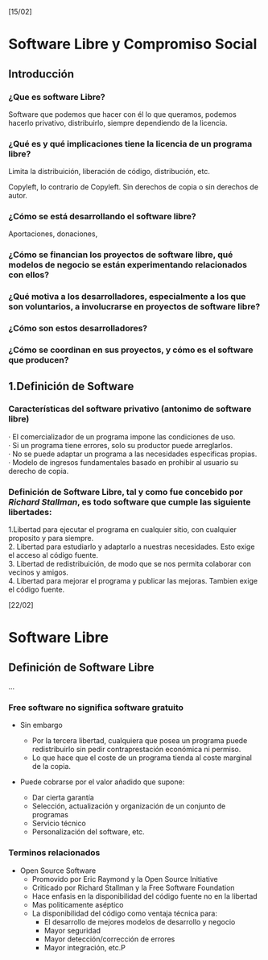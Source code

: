[15/02]

# Software Libre y Compromiso Social

## Introducción

### ¿Que es software Libre?
Software que podemos que hacer con él lo que queramos, podemos hacerlo privativo, distribuirlo, siempre dependiendo de la licencia.

### ¿Qué es y qué implicaciones tiene la licencia de un programa libre?

Limita la distribuición, liberación de código, distribución, etc.

Copyleft, lo contrario de Copyleft. Sin derechos de copia o sin derechos de autor.

### ¿Cómo se está desarrollando el software libre?

Aportaciones, donaciones,  

### ¿Cómo se financian los proyectos de software libre, qué modelos de negocio se están experimentando relacionados con ellos?

### ¿Qué motiva a los desarrolladores, especialmente a los que son voluntarios, a involucrarse en proyectos de software libre?

### ¿Cómo son estos desarrolladores?

### ¿Cómo se coordinan en sus proyectos, y cómo es el software que producen?

## 1.Definición de Software

### Características del software privativo (antonimo de software libre)

· El comercializador de un programa impone las condiciones de uso.  
· Si un programa tiene errores, solo su productor puede arreglarlos.  
· No se puede adaptar un programa a las necesidades especificas propias.  
· Modelo de ingresos fundamentales basado en prohibir al usuario su derecho de copia.  

### Definición de Software Libre, tal y como fue concebido por *Richard Stallman*, es todo software que cumple las siguiente libertades:  

1.Libertad para ejecutar el programa en cualquier sitio, con cualquier proposito y para siempre.  
2. Libertad para estudiarlo y adaptarlo a nuestras necesidades. Esto exige el acceso al código fuente.  
3. Libertad de redistribuición, de modo que se nos permita colaborar con vecinos y amigos.  
4. Libertad para mejorar el programa y publicar las mejoras. Tambien exige el código fuente.  



[22/02]


# Software Libre

## Definición de Software Libre

...

### Free software no significa software gratuito

- Sin embargo
    + Por la tercera libertad, cualquiera que posea un programa puede redistribuirlo sin pedir contraprestación económica ni permiso.
    + Lo que hace que el coste de un programa tienda al coste marginal de la copia.

- Puede cobrarse por el valor añadido que supone:
    + Dar cierta garantía
    + Selección, actualización y organización de un conjunto de programas
    + Servicio técnico
    + Personalización del software, etc.

### Terminos relacionados

- Open Source Software
    + Promovido por Eric Raymond y la Open Source Initiative
    + Criticado por Richard Stallman y la Free Software Foundation
    + Hace enfasis en la disponibilidad del código fuente no en la libertad
    + Mas politicamente aséptico
    + La disponibilidad del código como ventaja técnica para:
        * El desarrollo de mejores modelos de desarrollo y negocio
        * Mayor seguridad
        * Mayor detección/corrección de errores
        * Mayor integración, etc.P
